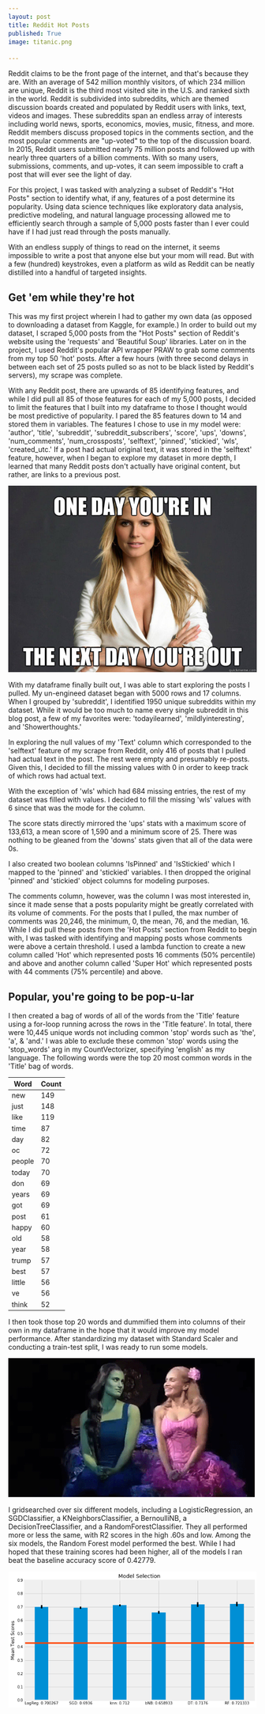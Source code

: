 ```yaml
---
layout: post
title: Reddit Hot Posts
published: True
image: titanic.png

---
```


Reddit claims to be the front page of the internet, and that's because they are. With an average of 542 million monthly visitors, of which 234 million are unique, Reddit is the third most visited site in the U.S. and ranked sixth in the world. Reddit is subdivided into subreddits, which are themed discussion boards created and populated by Reddit users with links, text, videos and images. These subreddits span an endless array of interests including world news, sports, economics, movies, music, fitness, and more. Reddit members discuss proposed topics in the comments section, and the most popular comments are "up-voted" to the top of the discussion board.  In 2015, Reddit users submitted nearly 75 million posts and followed up with nearly three quarters of a billion comments.  With so many users, submissions, comments, and up-votes, it can seem impossible to craft a post that will ever see the light of day.

For this project, I was tasked with analyzing a subset of Reddit's "Hot Posts" section to identify what, if any, features of a post determine its popularity.  Using data science techniques like exploratory data analysis, predictive modeling, and natural language processing allowed me to efficiently search through a sample of 5,000 posts faster than I ever could have if I had just read through the posts manually.

With an endless supply of things to read on the internet, it seems impossible to write a post that anyone else but your mom will read.  But with a few (hundred) keystrokes, even a platform as wild as Reddit can be neatly distilled into a handful of targeted insights.


## Get 'em while they're hot

This was my first project wherein I had to gather my own data (as opposed to downloading a dataset from Kaggle, for example.)  In order to build out my dataset, I scraped 5,000 posts from the "Hot Posts" section of Reddit's website using the 'requests' and 'Beautiful Soup' libraries.  Later on in the project, I used Reddit's popular API wrapper PRAW to grab some comments from my top 50 'hot' posts.  After a few hours (with three second delays in between each set of 25 posts pulled so as not to be black listed by Reddit's servers), my scrape was complete.

With any Reddit post, there are upwards of 85 identifying features, and while I did pull all 85 of those features for each of my 5,000 posts, I decided to limit the features that I built into my dataframe to those I thought would be most predictive of popularity.  I pared the 85 features down to 14 and stored them in variables.  The features I chose to use in my model were: 'author', 'title', 'subreddit', 'subreddit_subscribers', 'score', 'ups', 'downs', 'num_comments', 'num_crossposts', 'selftext', 'pinned', 'stickied', 'wls', 'created_utc.'  If a post had actual original text, it was stored in the 'selftext' feature, however, when I began to explore my dataset in more depth, I learned that many Reddit posts don't actually have original content, but rather, are links to a previous post.

![heidi.jpg](/static/img/heidi.jpg)

With my dataframe finally built out, I was able to start exploring the posts I pulled.  My un-engineed dataset began with 5000 rows and 17 columns.  When I grouped by 'subreddit', I identified 1950 unique subreddits within my dataset.  While it would be too much to name every single subreddit in this blog post, a few of my favorites were: 'todayilearned', 'mildlyinteresting', and 'Showerthoughts.'

In exploring the null values of my 'Text' column which corresponded to the 'selftext' feature of my scrape from Reddit, only 416 of posts that I pulled had actual text in the post.  The rest were empty and presumably re-posts.  Given this, I decided to fill the missing values with 0 in order to keep track of which rows had actual text.

With the exception of 'wls' which had 684 missing entries, the rest of my dataset was filled with values.  I decided to fill the missing 'wls' values with 6 since that was the mode for the column.

The score stats directly mirrored the 'ups' stats with a maximum score of 133,613, a mean score of 1,590 and a minimum score of 25.  There was nothing to be gleaned from the 'downs' stats given that all of the data were 0s.  

I also created two boolean columns 'IsPinned' and 'IsStickied' which I mapped to the 'pinned' and 'stickied' variables.  I then dropped the original 'pinned' and 'stickied' object columns for modeling purposes.

The comments column, however, was the column I was most interested in, since it made sense that a posts popularity might be greatly correlated with its volume of comments.  For the posts that I pulled, the max number of comments was 20,246, the minimum, 0, the mean, 76, and the median, 16.  While I did pull these posts from the 'Hot Posts' section from Reddit to begin with, I was tasked with identifying and mapping posts whose comments were above a certain threshold.  I used a lambda function to create a new column called 'Hot' which represented posts 16 comments (50% percentile) and above and another column called 'Super Hot' which represented posts with 44 comments (75% percentile) and above.

## Popular, you're going to be pop-u-lar

I then created a bag of words of all of the words from the 'Title' feature using a for-loop running across the rows in the 'Title feature'.  In total, there were 10,445 unique words not including common 'stop' words such as 'the', 'a', & 'and.'  I was able to exclude these common 'stop' words using the 'stop_words' arg in my CountVectorizer, specifying 'english' as my language.  The following words were the top 20 most common words in the 'Title' bag of words.

| Word   | Count |
|--------|-------|
| new    | 149   |
| just   | 148   |
| like   | 119   |
| time   | 87    |
| day    | 82    |
| oc     | 72    |
| people | 70    |
| today  | 70    |
| don    | 69    |
| years  | 69    |
| got    | 69    |
| post   | 61    |
| happy  | 60    |
| old    | 58    |
| year   | 58    |
| trump  | 57    |
| best   | 57    |
| little | 56    |
| ve     | 56    |
| think  | 52    |

I then took those top 20 words and dummified them into columns of their own in my dataframe in the hope that it would improve my model performance.  After standardizing my dataset with Standard Scaler and conducting a train-test split, I was ready to run some models.

![popular.gif](/static/img/popular.gif)

I gridsearched over six different models, including a LogisticRegression, an SGDClassifier, a KNeighborsClassifier, a BernoulliNB, a DecisionTreeClassifier, and a RandomForestClassifier.  They all performed more or less the same, with R2 scores in the high .60s and low.  Among the six models, the Random Forest model performed the best.  While I had hoped that these training scores had been higher, all of the models I ran beat the baseline accuracy score of 0.42779.

![reddit-models.png](/static/img/reddit-models.png)
